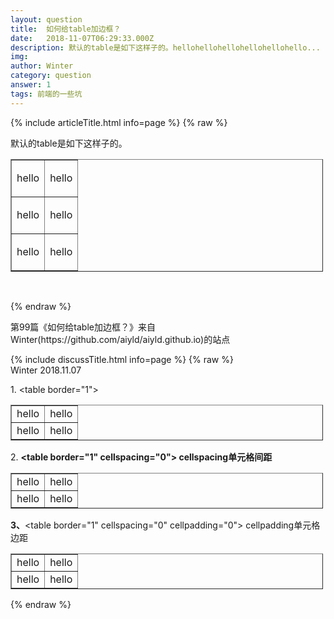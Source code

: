 ```yaml
---
layout: question
title:  如何给table加边框？
date:   2018-11-07T06:29:33.000Z
description: 默认的table是如下这样子的。hellohellohellohellohellohello...
img: 
author: Winter
category: question
answer: 1
tags: 前端的一些坑
---
```

<div class="article-root">
  <div class="article">
    {% include articleTitle.html info=page %}
    {% raw %}
    <div class="article-content"><p>默认的table是如下这样子的。</p>

<table border="1" cellpadding="1" cellspacing="1" style="width:500px">
	<tbody>
		<tr>
			<td>
			<p>hello</p>
			</td>
			<td>hello</td>
		</tr>
		<tr>
			<td>
			<p>hello</p>
			</td>
			<td>hello</td>
		</tr>
		<tr>
			<td>
			<p>hello</p>
			</td>
			<td>hello</td>
		</tr>
	</tbody>
</table>

<p>&nbsp;</p>
</div>
    {% endraw %}
  </div>
  <p class="winter_mark">第99篇《如何给table加边框？》来自Winter(https://github.com/aiyld/aiyld.github.io)的站点</p>
  <div class="discuss-wrapper">
    {% include discussTitle.html info=page %}
    {% raw %}
    <div class="discuss-list">
    <div class="discuss-item">
        <div class="discuss-parent">
          <div class="discuss-meta">
            <span class="discuss-user">Winter</span>
            <span class="discuss-time">2018.11.07</span>
          </div>
          <div class="discuss-comment"><p>1.&nbsp;&lt;table border=&quot;1&quot;&gt;</p>  <table border="1" style="width:500px"> 	<tbody> 		<tr> 			<td>hello</td> 			<td>hello</td> 		</tr> 		<tr> 			<td>hello</td> 			<td>hello</td> 		</tr> 	</tbody> </table>  <p>2.&nbsp;<strong>&lt;table border=&quot;1&quot; cellspacing=&quot;0&quot;&gt;&nbsp;cellspacing单元格间距</strong></p>  <table border="1" cellspacing="0" style="width:500px"> 	<tbody> 		<tr> 			<td>hello</td> 			<td>hello</td> 		</tr> 		<tr> 			<td>hello</td> 			<td>hello</td> 		</tr> 	</tbody> </table>  <p><strong>3、</strong>&lt;table border=&quot;1&quot; cellspacing=&quot;0&quot; cellpadding=&quot;0&quot;&gt;&nbsp;cellpadding单元格边距</p>  <table border="1" cellpadding="0" cellspacing="0" style="width:500px"> 	<tbody> 		<tr> 			<td>hello</td> 			<td>hello</td> 		</tr> 		<tr> 			<td>hello</td> 			<td>hello</td> 		</tr> 	</tbody> </table> </div>
        </div></div>
    </div>
    {% endraw %}
  </div>
<div>
